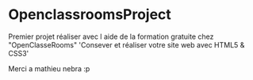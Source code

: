 # OpenclassroomsProject

Premier projet réaliser avec l aide de la formation gratuite chez "OpenClasseRooms"
        'Consever et réaliser votre site web avec HTML5 & CSS3'

Merci a mathieu nebra :p
